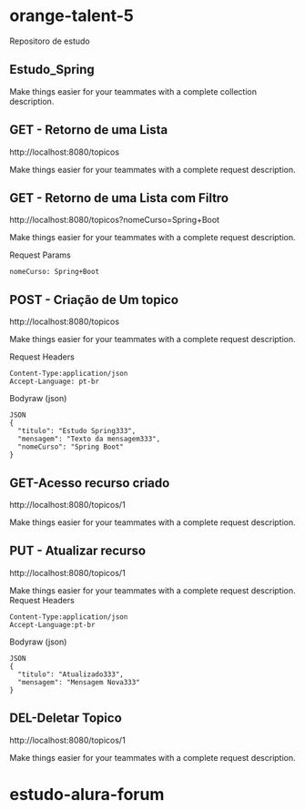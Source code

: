 # orange-talent-5
Repositoro de estudo

## Estudo_Spring

  Make things easier for your teammates with a complete collection description.

## GET - Retorno de uma Lista

  http://localhost:8080/topicos

Make things easier for your teammates with a complete request description.

## GET - Retorno de uma Lista com Filtro

http://localhost:8080/topicos?nomeCurso=Spring+Boot

Make things easier for your teammates with a complete request description.

Request Params

    nomeCurso: Spring+Boot

## POST - Criação de Um topico

http://localhost:8080/topicos

Make things easier for your teammates with a complete request description.

Request Headers

    Content-Type:application/json
    Accept-Language: pt-br
Bodyraw (json)

    JSON
    {
      "titulo": "Estudo Spring333",
      "mensagem": "Texto da mensagem333",
      "nomeCurso": "Spring Boot"
    }

## GET-Acesso recurso criado 

http://localhost:8080/topicos/1

Make things easier for your teammates with a complete request description.

## PUT - Atualizar recurso

http://localhost:8080/topicos/1

Make things easier for your teammates with a complete request description.
Request Headers

    Content-Type:application/json
    Accept-Language:pt-br

Bodyraw (json)

    JSON
    {
      "titulo": "Atualizado333",
      "mensagem": "Mensagem Nova333"
    }

## DEL-Deletar Topico

http://localhost:8080/topicos/1

Make things easier for your teammates with a complete request description.
# estudo-alura-forum
